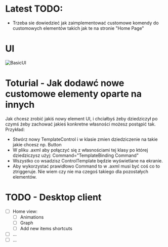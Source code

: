 ﻿# Latest TODO:
 - Trzeba sie dowiedzieć jak zaimplementować customowe komendy do customowych elementów takich jak te na stronie "Home Page"
# UI
![BasicUI](Images/BasicUI.gif)

# Toturial - Jak dodawć nowe customowe elementy oparte na innych
Jak chcesz zrobić jakiś nowy element UI, i chciałbyś żeby dziedziczył po czymś żeby zachować jakieś konkretne własności możesz postąpić tak.
Przykład:
 - Stwórz nowy TemplateControl i w klasie zmien dziedziczenie na takie jakie chcesz np. Button
 - W pliku .axml aby połączyć się z własnościami tej klasy po której dziedziczysz użyj: Command="TemplateBinding Command"
 - Wszystko co wsadzisz ControlTemplate będzie wyświetlane na ekranie.
 - Aby wykorzystać prawidłowo Command to w .axml musi być coś co to ztriggeruje. Nie wiem czy nie ma czegoś takiego dla pozostałych elementów.

# TODO - Desktop client
- [ ] Home view:
	- [ ] Animations
	- [ ] Graph
	- [ ] Add new items shortcuts
- [ ] ...
- [ ] ...